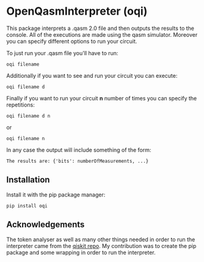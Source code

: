 # OpenQasmInterpreter (oqi)

This package interprets a .qasm 2.0 file and then outputs the results to the console. All of the executions are made using the qasm simulator. Moreover you can specify different options to run your circuit. 

To just run your .qasm file you'll have to run:

```{r test-python, engine='bash'}
oqi filename
```

Additionally if you want to see and run your circuit you can execute:
```{r test-python, engine='bash'}
oqi filename d
```

Finally if you want to run your circuit **n** number of times you can specify the repetitions:
```{r test-python, engine='bash'}
oqi filename d n
```
or
```{r test-python, engine='bash'}
oqi filename n
```

In any case the output will include something of the form:
```{r test-python, engine='bash'}
The results are: {'bits': numberOfMeasurements, ...}
```

## Installation
Install it with the pip package manager:
```{r test-python, engine='bash'}
pip install oqi
```

## Acknowledgements

The token analyser as well as many other things needed in order to run the interpreter came from the [qiskit repo](https://github.com/Qiskit). My contribution was to create the pip package and some wrapping in order to run the interpreter.
